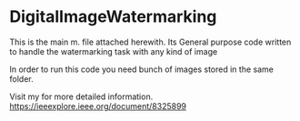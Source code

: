 # DigitalImageWatermarking
This is the main m. file attached herewith.
Its General purpose code written to handle the watermarking task with any kind of image

In  order to run this code you need bunch of images stored in the same folder.

Visit my for more detailed information.
https://ieeexplore.ieee.org/document/8325899
